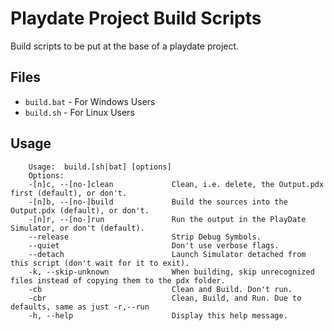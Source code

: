 # Playdate Project Build Scripts
Build scripts to be put at the base of a playdate project.

## Files
* `build.bat` - For Windows Users
* `build.sh` - For Linux Users

## Usage 
```
	Usage:  build.[sh|bat] [options]
	Options:
	-[n]c, --[no-]clean             Clean, i.e. delete, the Output.pdx first (default), or don't.
	-[n]b, --[no-]build             Build the sources into the Output.pdx (default), or don't.
	-[n]r, --[no-]run               Run the output in the PlayDate Simulator, or don't (default).
	--release                       Strip Debug Symbols.
	--quiet                         Don't use verbose flags.
	--detach                        Launch Simulator detached from this script (don't wait for it to exit).
	-k, --skip-unknown              When building, skip unrecognized files instead of copying them to the pdx folder.
	-cb                             Clean and Build. Don't run.
	-cbr                            Clean, Build, and Run. Due to defaults, same as just -r,--run
	-h, --help                      Display this help message.
```

